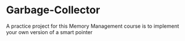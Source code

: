 # Garbage-Collector
A practice project for this Memory Management course is to implement your own version of a smart pointer
